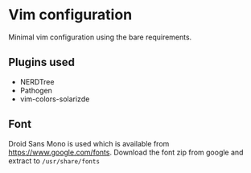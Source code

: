 # Vim configuration

Minimal vim configuration using the bare requirements.

## Plugins used

* NERDTree
* Pathogen
* vim-colors-solarizde

## Font

Droid Sans Mono is used which is available from https://www.google.com/fonts.  Download the font zip from google and extract to `/usr/share/fonts`



